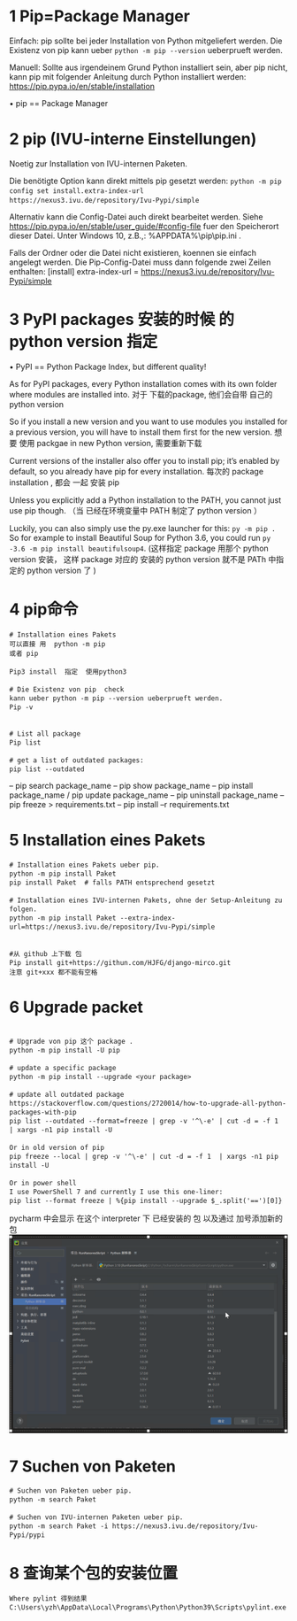 
# 1 Pip=Package Manager	
Einfach: pip sollte bei jeder Installation von Python mitgeliefert werden. Die Existenz von pip kann ueber `python -m pip --version` ueberprueft werden.
	
Manuell: Sollte aus irgendeinem Grund Python installiert sein, aber pip nicht, kann pip mit folgender Anleitung durch Python installiert werden: https://pip.pypa.io/en/stable/installation

• pip == Package Manager
# 2 pip (IVU-interne Einstellungen)	

Noetig zur Installation von IVU-internen Paketen.

Die benötigte Option kann direkt mittels pip gesetzt werden:
`python -m pip config set install.extra-index-url https://nexus3.ivu.de/repository/Ivu-Pypi/simple`

Alternativ kann die Config-Datei auch direkt bearbeitet werden. Siehe https://pip.pypa.io/en/stable/user_guide/#config-file fuer den Speicherort dieser Datei. Unter Windows 10, z.B.,: %APPDATA%\pip\pip.ini . 

Falls der Ordner oder die Datei nicht existieren, koennen sie einfach angelegt werden. Die Pip-Config-Datei muss dann folgende zwei Zeilen enthalten:
[install]
extra-index-url = https://nexus3.ivu.de/repository/Ivu-Pypi/simple

# 3 PyPI packages 安装的时候 的 python version 指定	

• PyPI == Python Package Index, but different quality!


As for PyPI packages, every Python installation comes with its own folder where modules are installed into. 
对于 下载的package, 他们会自带 自己的 python version 

So if you install a new version and you want to use modules you installed for a previous version, you will have to install them first for the new version.
想要 使用 packgae in new Python version, 需要重新下载 

Current versions of the installer also offer you to install pip; 
it’s enabled by default, so you already have pip for every installation. 
每次的 package installation , 都会 一起 安装 pip 

Unless you explicitly add a Python installation to the PATH, you cannot just use pip though.  （当 已经在环境变量中 PATH 制定了 python version  ）

Luckily, you can also simply use the py.exe launcher for this: 
    `py -m pip . `
So for example to install Beautiful Soup for Python 3.6, you could run `py -3.6 -m pip install beautifulsoup4`. (这样指定 package 用那个 python version 安装， 这样 package 对应的 安装的 python version 就不是 PATh 中指定的 python version 了  )


# 4 pip命令 


```
# Installation eines Pakets 
可以直接 用  python -m pip
或者 pip 

Pip3 install  指定  使用python3

# Die Existenz von pip  check 
kann ueber python -m pip --version ueberprueft werden.
Pip -v 


# List all package 
Pip list 

# get a list of outdated packages: 
pip list --outdated 

```

– pip search package_name
– pip show package_name
– pip install package_name / pip update package_name
– pip uninstall package_name
– pip freeze > requirements.txt
– pip install –r requirements.txt

# 5 Installation eines Pakets 

```
# Installation eines Pakets ueber pip.
python -m pip install Paket
pip install Paket  # falls PATH entsprechend gesetzt
 
# Installation eines IVU-internen Pakets, ohne der Setup-Anleitung zu folgen.
python -m pip install Paket --extra-index-url=https://nexus3.ivu.de/repository/Ivu-Pypi/simple


#从 github 上下载 包
Pip install git+https://githun.com/HJFG/django-mirco.git
注意 git+xxx 都不能有空格  
```


# 6 Upgrade packet 


```

# Upgrade von pip 这个 package .
python -m pip install -U pip

# update a specific package 
python -m pip install --upgrade <your package>

# update all outdated package 
https://stackoverflow.com/questions/2720014/how-to-upgrade-all-python-packages-with-pip
pip list --outdated --format=freeze | grep -v '^\-e' | cut -d = -f 1  | xargs -n1 pip install -U

Or in old version of pip
pip freeze --local | grep -v '^\-e' | cut -d = -f 1  | xargs -n1 pip install -U

Or in power shell
I use PowerShell 7 and currently I use this one-liner: 
pip list --format freeze | %{pip install --upgrade $_.split('==')[0]}

```

pycharm 中会显示 在这个 interpreter 下 已经安装的 包 以及通过 加号添加新的包
![](image/Pasted%20image%2020240326192431.png)

# 7 Suchen von Paketen

```
# Suchen von Paketen ueber pip.
python -m search Paket
 
# Suchen von IVU-internen Paketen ueber pip.
python -m search Paket -i https://nexus3.ivu.de/repository/Ivu-Pypi/pypi
```

# 8 查询某个包的安装位置

```
Where pylint 得到结果
C:\Users\yzh\AppData\Local\Programs\Python\Python39\Scripts\pylint.exe

```
